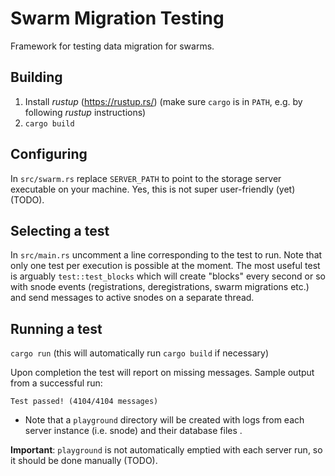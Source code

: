 # Swarm Migration Testing
Framework for testing data migration for swarms.

## Building

1. Install *rustup* (https://rustup.rs/) (make sure `cargo` is in `PATH`, e.g. by following *rustup* instructions)
2. `cargo build`

## Configuring

In `src/swarm.rs` replace `SERVER_PATH` to point to the storage server executable on your machine. Yes, this is not super user-friendly (yet) (TODO).

## Selecting a test

In `src/main.rs` uncomment a line corresponding to the test to run. Note that only one test per execution is possible at the moment.
The most useful test is arguably `test::test_blocks` which will create "blocks" every second or so with snode events (registrations, deregistrations, swarm migrations etc.) and send messages to active snodes on a separate thread.

## Running a test

`cargo run` (this will automatically run `cargo build` if necessary)

Upon completion the test will report on missing messages. Sample output from a successful run:

`Test passed! (4104/4104 messages)`

- Note that a `playground` directory will be created with logs from each server instance (i.e. snode) and their database files  .

**Important**: `playground` is not automatically emptied with each server run, so it should be done manually (TODO).

